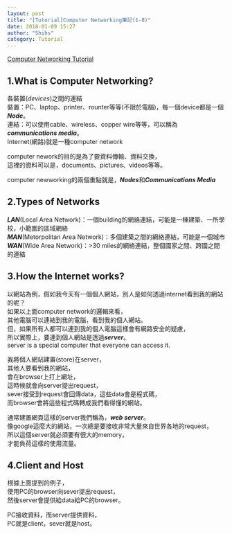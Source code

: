 ```yaml
---
layout: post
title: "[Tutorial]Computer Networking筆記(1-8)"
date: 2018-01-09 15:27
author: "Shihs"
category: Tutorial
---
```


[Computer Networking Tutorial](https://www.youtube.com/playlist?list=PL6gx4Cwl9DGBpuvPW0aHa7mKdn_k9SPKO)

## **1.What is Computer Networking?**
各裝置(*devices*)之間的連結<br>
裝置：PC、laptop、printer、rounter等等(不限於電腦)，每一個device都是一個***Node***。<br>
連結：可以使用cable、wireless、copper wire等等，可以稱為***communications media***。<br>
Internet(網路)就是一種computer network<br>

computer nework的目的是為了要資料傳輸、資料交換，<br>
這裡的資料可以是，documents、pictures、videos等等。

computer newworking的兩個重點就是，***Nodes***和***Communications Media***


## **2.Types of Networks**
***LAN***(Local Area Network)：一個building的網絡連結，可能是一棟建築、一所學校，小範圍的區域網絡<br>
***MAN***(Metorpolitan Area Network)：多個建築之間的網絡連結，可能是一個城市<br>
***WAN***(Wide Area Network)：>30 miles的網絡連結，整個國家之間、跨國之間的連結<br>


## **3.How the Internet works?**
以網站為例，假如我今天有一個個人網站，別人是如何透過internet看到我的網站的呢？<br>
如果以上面computer network的邏輯來看，<br>
其他電腦可以連結到我的電腦，看到我的個人網站。<br>
但，如果所有人都可以連到我的個人電腦這樣會有網路安全的疑慮，<br>
所以實際上，要連到個人網站是透過***server***。<br>
server is a special computer that everyone can access it.<br>

我將個人網站建置(store)在server，<br>
其他人要看到我的網站，<br>
會在browser上打上網址，<br>
這時候就會向server提出request，<br>
sever接受到request會回傳data，這些data會是程式碼，<br>
而browser會將這些程式碼轉成我們看得懂的網站。<br>

通常建置網頁這樣的server我們稱為，***web server***。<br>
像google這麼大的網站，一次總是要接收非常大量來自世界各地的request，<br>
所以這個server就必須要有很大的memory，<br>
才能負荷這樣的使用流量。<br>

## **4.Client and Host**
根據上面提到的例子，<br>
使用PC的browser向sever提出request，<br>
然後server會提供給data給PC的browser。<br>

PC接收資料，而server提供資料，<br>
PC就是client，sever就是host。<br>



